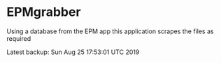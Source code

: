 # EPMgrabber
Using a database from the EPM app this application scrapes the files as required


Latest backup: Sun Aug 25 17:53:01 UTC 2019
